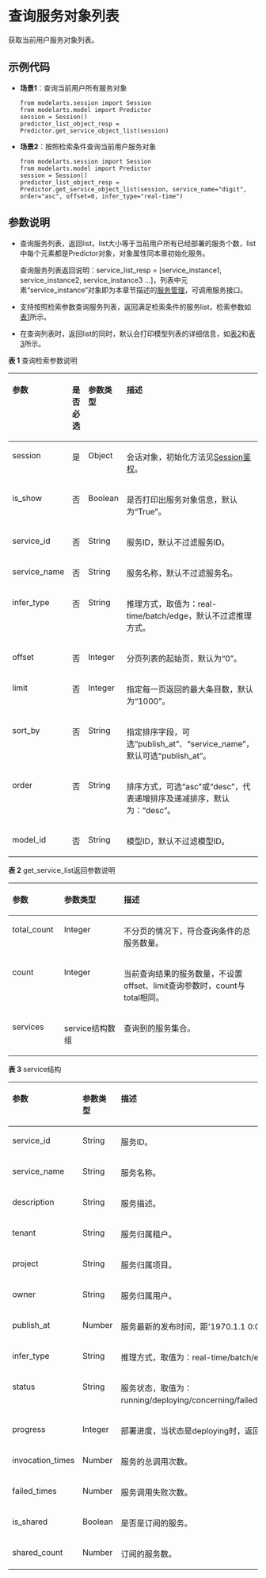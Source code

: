 # 查询服务对象列表<a name="modelarts_04_0206"></a>

获取当前用户服务对象列表。

## 示例代码<a name="zh-cn_topic_0160622886_section59151611112217"></a>

-   **场景1**：查询当前用户所有服务对象

    ```
    from modelarts.session import Session
    from modelarts.model import Predictor
    session = Session()
    predictor_list_object_resp = Predictor.get_service_object_list(session)
    ```


-   **场景2**：按照检索条件查询当前用户服务对象

    ```
    from modelarts.session import Session
    from modelarts.model import Predictor
    session = Session()
    predictor_list_object_resp = Predictor.get_service_object_list(session, service_name="digit", order="asc", offset=0, infer_type="real-time")
    ```


## 参数说明<a name="zh-cn_topic_0160622886_section13668416321"></a>

-   查询服务列表，返回list，list大小等于当前用户所有已经部署的服务个数，list中每个元素都是Predictor对象，对象属性同本章初始化服务。

    查询服务列表返回说明：service\_list\_resp = \[service\_instance1, service\_instance2, service\_instance3 ...\]，列表中元素“service\_instance“对象即为本章节描述的[服务管理](服务管理.md)，可调用服务接口。

-   支持按照检索参数查询服务列表，返回满足检索条件的服务list，检索参数如[表1](#zh-cn_topic_0160622886_table69015539276)所示。
-   在查询列表时，返回list的同时，默认会打印模型列表的详细信息，如[表2](#zh-cn_topic_0160622886_table6357123816292)和[表3](#zh-cn_topic_0160622886_table799523318302)所示。

**表 1**  查询检索参数说明

<a name="zh-cn_topic_0160622886_table69015539276"></a>
<table><thead align="left"><tr id="zh-cn_topic_0160622886_row16960533279"><th class="cellrowborder" valign="top" width="19.191919191919194%" id="mcps1.2.5.1.1"><p id="zh-cn_topic_0160622886_p89845322716"><a name="zh-cn_topic_0160622886_p89845322716"></a><a name="zh-cn_topic_0160622886_p89845322716"></a>参数</p>
</th>
<th class="cellrowborder" valign="top" width="10.727272727272727%" id="mcps1.2.5.1.2"><p id="zh-cn_topic_0160622886_p111011253152712"><a name="zh-cn_topic_0160622886_p111011253152712"></a><a name="zh-cn_topic_0160622886_p111011253152712"></a>是否必选</p>
</th>
<th class="cellrowborder" valign="top" width="15.313131313131315%" id="mcps1.2.5.1.3"><p id="zh-cn_topic_0160622886_p510415539273"><a name="zh-cn_topic_0160622886_p510415539273"></a><a name="zh-cn_topic_0160622886_p510415539273"></a>参数类型</p>
</th>
<th class="cellrowborder" valign="top" width="54.76767676767677%" id="mcps1.2.5.1.4"><p id="zh-cn_topic_0160622886_p1110665352712"><a name="zh-cn_topic_0160622886_p1110665352712"></a><a name="zh-cn_topic_0160622886_p1110665352712"></a>描述</p>
</th>
</tr>
</thead>
<tbody><tr id="row0773155072811"><td class="cellrowborder" valign="top" width="19.191919191919194%" headers="mcps1.2.5.1.1 "><p id="zh-cn_topic_0170904390_p6891421842"><a name="zh-cn_topic_0170904390_p6891421842"></a><a name="zh-cn_topic_0170904390_p6891421842"></a>session</p>
</td>
<td class="cellrowborder" valign="top" width="10.727272727272727%" headers="mcps1.2.5.1.2 "><p id="zh-cn_topic_0170904390_p68972047"><a name="zh-cn_topic_0170904390_p68972047"></a><a name="zh-cn_topic_0170904390_p68972047"></a>是</p>
</td>
<td class="cellrowborder" valign="top" width="15.313131313131315%" headers="mcps1.2.5.1.3 "><p id="zh-cn_topic_0170904390_p158912219419"><a name="zh-cn_topic_0170904390_p158912219419"></a><a name="zh-cn_topic_0170904390_p158912219419"></a>Object</p>
</td>
<td class="cellrowborder" valign="top" width="54.76767676767677%" headers="mcps1.2.5.1.4 "><p id="zh-cn_topic_0170904390_p1689152543"><a name="zh-cn_topic_0170904390_p1689152543"></a><a name="zh-cn_topic_0170904390_p1689152543"></a>会话对象，初始化方法见<a href="Session鉴权概述.md">Session鉴权</a>。</p>
</td>
</tr>
<tr id="row1469361318298"><td class="cellrowborder" valign="top" width="19.191919191919194%" headers="mcps1.2.5.1.1 "><p id="p1769320138297"><a name="p1769320138297"></a><a name="p1769320138297"></a>is_show</p>
</td>
<td class="cellrowborder" valign="top" width="10.727272727272727%" headers="mcps1.2.5.1.2 "><p id="p1969315136297"><a name="p1969315136297"></a><a name="p1969315136297"></a>否</p>
</td>
<td class="cellrowborder" valign="top" width="15.313131313131315%" headers="mcps1.2.5.1.3 "><p id="p14693113182910"><a name="p14693113182910"></a><a name="p14693113182910"></a>Boolean</p>
</td>
<td class="cellrowborder" valign="top" width="54.76767676767677%" headers="mcps1.2.5.1.4 "><p id="p1469351317291"><a name="p1469351317291"></a><a name="p1469351317291"></a>是否打印出服务对象信息，默认为<span class="parmname" id="parmname319873520509"><a name="parmname319873520509"></a><a name="parmname319873520509"></a>“True”</span>。</p>
</td>
</tr>
<tr id="zh-cn_topic_0160622886_row1510855313272"><td class="cellrowborder" valign="top" width="19.191919191919194%" headers="mcps1.2.5.1.1 "><p id="zh-cn_topic_0160622886_p610995342714"><a name="zh-cn_topic_0160622886_p610995342714"></a><a name="zh-cn_topic_0160622886_p610995342714"></a>service_id</p>
</td>
<td class="cellrowborder" valign="top" width="10.727272727272727%" headers="mcps1.2.5.1.2 "><p id="zh-cn_topic_0160622886_p14111175315272"><a name="zh-cn_topic_0160622886_p14111175315272"></a><a name="zh-cn_topic_0160622886_p14111175315272"></a>否</p>
</td>
<td class="cellrowborder" valign="top" width="15.313131313131315%" headers="mcps1.2.5.1.3 "><p id="zh-cn_topic_0160622886_p711325372710"><a name="zh-cn_topic_0160622886_p711325372710"></a><a name="zh-cn_topic_0160622886_p711325372710"></a>String</p>
</td>
<td class="cellrowborder" valign="top" width="54.76767676767677%" headers="mcps1.2.5.1.4 "><p id="zh-cn_topic_0160622886_p1832713110383"><a name="zh-cn_topic_0160622886_p1832713110383"></a><a name="zh-cn_topic_0160622886_p1832713110383"></a>服务ID，默认不过滤服务ID。</p>
</td>
</tr>
<tr id="zh-cn_topic_0160622886_row5115175362715"><td class="cellrowborder" valign="top" width="19.191919191919194%" headers="mcps1.2.5.1.1 "><p id="zh-cn_topic_0160622886_p1911645310271"><a name="zh-cn_topic_0160622886_p1911645310271"></a><a name="zh-cn_topic_0160622886_p1911645310271"></a>service_name</p>
</td>
<td class="cellrowborder" valign="top" width="10.727272727272727%" headers="mcps1.2.5.1.2 "><p id="zh-cn_topic_0160622886_p5118253122715"><a name="zh-cn_topic_0160622886_p5118253122715"></a><a name="zh-cn_topic_0160622886_p5118253122715"></a>否</p>
</td>
<td class="cellrowborder" valign="top" width="15.313131313131315%" headers="mcps1.2.5.1.3 "><p id="zh-cn_topic_0160622886_p1712055311271"><a name="zh-cn_topic_0160622886_p1712055311271"></a><a name="zh-cn_topic_0160622886_p1712055311271"></a>String</p>
</td>
<td class="cellrowborder" valign="top" width="54.76767676767677%" headers="mcps1.2.5.1.4 "><p id="zh-cn_topic_0160622886_p163071437123819"><a name="zh-cn_topic_0160622886_p163071437123819"></a><a name="zh-cn_topic_0160622886_p163071437123819"></a>服务名称，默认不过滤服务名。</p>
</td>
</tr>
<tr id="zh-cn_topic_0160622886_row1765103575518"><td class="cellrowborder" valign="top" width="19.191919191919194%" headers="mcps1.2.5.1.1 "><p id="zh-cn_topic_0160622886_p14651133515552"><a name="zh-cn_topic_0160622886_p14651133515552"></a><a name="zh-cn_topic_0160622886_p14651133515552"></a>infer_type</p>
</td>
<td class="cellrowborder" valign="top" width="10.727272727272727%" headers="mcps1.2.5.1.2 "><p id="zh-cn_topic_0160622886_p188531244195513"><a name="zh-cn_topic_0160622886_p188531244195513"></a><a name="zh-cn_topic_0160622886_p188531244195513"></a>否</p>
</td>
<td class="cellrowborder" valign="top" width="15.313131313131315%" headers="mcps1.2.5.1.3 "><p id="zh-cn_topic_0160622886_p085424415558"><a name="zh-cn_topic_0160622886_p085424415558"></a><a name="zh-cn_topic_0160622886_p085424415558"></a>String</p>
</td>
<td class="cellrowborder" valign="top" width="54.76767676767677%" headers="mcps1.2.5.1.4 "><p id="zh-cn_topic_0160622886_p1165133511558"><a name="zh-cn_topic_0160622886_p1165133511558"></a><a name="zh-cn_topic_0160622886_p1165133511558"></a>推理方式，取值为：real-time/batch/edge，默认不过滤推理方式。</p>
</td>
</tr>
<tr id="zh-cn_topic_0160622886_row18122135311273"><td class="cellrowborder" valign="top" width="19.191919191919194%" headers="mcps1.2.5.1.1 "><p id="zh-cn_topic_0160622886_p1812345310276"><a name="zh-cn_topic_0160622886_p1812345310276"></a><a name="zh-cn_topic_0160622886_p1812345310276"></a>offset</p>
</td>
<td class="cellrowborder" valign="top" width="10.727272727272727%" headers="mcps1.2.5.1.2 "><p id="zh-cn_topic_0160622886_p1512515313271"><a name="zh-cn_topic_0160622886_p1512515313271"></a><a name="zh-cn_topic_0160622886_p1512515313271"></a>否</p>
</td>
<td class="cellrowborder" valign="top" width="15.313131313131315%" headers="mcps1.2.5.1.3 "><p id="zh-cn_topic_0160622886_p312635312719"><a name="zh-cn_topic_0160622886_p312635312719"></a><a name="zh-cn_topic_0160622886_p312635312719"></a>Integer</p>
</td>
<td class="cellrowborder" valign="top" width="54.76767676767677%" headers="mcps1.2.5.1.4 "><p id="zh-cn_topic_0160622886_p8127105314274"><a name="zh-cn_topic_0160622886_p8127105314274"></a><a name="zh-cn_topic_0160622886_p8127105314274"></a>分页列表的起始页，默认为<span class="parmname" id="parmname1753474115011"><a name="parmname1753474115011"></a><a name="parmname1753474115011"></a>“0”</span>。</p>
</td>
</tr>
<tr id="zh-cn_topic_0160622886_row51281953132719"><td class="cellrowborder" valign="top" width="19.191919191919194%" headers="mcps1.2.5.1.1 "><p id="zh-cn_topic_0160622886_p91291553152710"><a name="zh-cn_topic_0160622886_p91291553152710"></a><a name="zh-cn_topic_0160622886_p91291553152710"></a>limit</p>
</td>
<td class="cellrowborder" valign="top" width="10.727272727272727%" headers="mcps1.2.5.1.2 "><p id="zh-cn_topic_0160622886_p10131165314272"><a name="zh-cn_topic_0160622886_p10131165314272"></a><a name="zh-cn_topic_0160622886_p10131165314272"></a>否</p>
</td>
<td class="cellrowborder" valign="top" width="15.313131313131315%" headers="mcps1.2.5.1.3 "><p id="zh-cn_topic_0160622886_p2132115311273"><a name="zh-cn_topic_0160622886_p2132115311273"></a><a name="zh-cn_topic_0160622886_p2132115311273"></a>Integer</p>
</td>
<td class="cellrowborder" valign="top" width="54.76767676767677%" headers="mcps1.2.5.1.4 "><p id="zh-cn_topic_0160622886_p111343535273"><a name="zh-cn_topic_0160622886_p111343535273"></a><a name="zh-cn_topic_0160622886_p111343535273"></a>指定每一页返回的最大条目数，默认为<span class="parmname" id="parmname4356194865020"><a name="parmname4356194865020"></a><a name="parmname4356194865020"></a>“1000”</span>。</p>
</td>
</tr>
<tr id="zh-cn_topic_0160622886_row1313513534279"><td class="cellrowborder" valign="top" width="19.191919191919194%" headers="mcps1.2.5.1.1 "><p id="zh-cn_topic_0160622886_p171361253162716"><a name="zh-cn_topic_0160622886_p171361253162716"></a><a name="zh-cn_topic_0160622886_p171361253162716"></a>sort_by</p>
</td>
<td class="cellrowborder" valign="top" width="10.727272727272727%" headers="mcps1.2.5.1.2 "><p id="zh-cn_topic_0160622886_p31373533275"><a name="zh-cn_topic_0160622886_p31373533275"></a><a name="zh-cn_topic_0160622886_p31373533275"></a>否</p>
</td>
<td class="cellrowborder" valign="top" width="15.313131313131315%" headers="mcps1.2.5.1.3 "><p id="zh-cn_topic_0160622886_p5139253132720"><a name="zh-cn_topic_0160622886_p5139253132720"></a><a name="zh-cn_topic_0160622886_p5139253132720"></a>String</p>
</td>
<td class="cellrowborder" valign="top" width="54.76767676767677%" headers="mcps1.2.5.1.4 "><p id="zh-cn_topic_0160622886_p191411253172715"><a name="zh-cn_topic_0160622886_p191411253172715"></a><a name="zh-cn_topic_0160622886_p191411253172715"></a>指定排序字段，可选<span class="parmvalue" id="parmvalue3103751205012"><a name="parmvalue3103751205012"></a><a name="parmvalue3103751205012"></a>“publish_at”</span>、<span class="parmvalue" id="parmvalue6669145413501"><a name="parmvalue6669145413501"></a><a name="parmvalue6669145413501"></a>“service_name”</span>，默认可选<span class="parmname" id="parmname98941657195014"><a name="parmname98941657195014"></a><a name="parmname98941657195014"></a>“publish_at”</span>。</p>
</td>
</tr>
<tr id="zh-cn_topic_0160622886_row314245382718"><td class="cellrowborder" valign="top" width="19.191919191919194%" headers="mcps1.2.5.1.1 "><p id="zh-cn_topic_0160622886_p14143175322718"><a name="zh-cn_topic_0160622886_p14143175322718"></a><a name="zh-cn_topic_0160622886_p14143175322718"></a>order</p>
</td>
<td class="cellrowborder" valign="top" width="10.727272727272727%" headers="mcps1.2.5.1.2 "><p id="zh-cn_topic_0160622886_p191454531271"><a name="zh-cn_topic_0160622886_p191454531271"></a><a name="zh-cn_topic_0160622886_p191454531271"></a>否</p>
</td>
<td class="cellrowborder" valign="top" width="15.313131313131315%" headers="mcps1.2.5.1.3 "><p id="zh-cn_topic_0160622886_p1614635342710"><a name="zh-cn_topic_0160622886_p1614635342710"></a><a name="zh-cn_topic_0160622886_p1614635342710"></a>String</p>
</td>
<td class="cellrowborder" valign="top" width="54.76767676767677%" headers="mcps1.2.5.1.4 "><p id="zh-cn_topic_0160622886_p8147653202718"><a name="zh-cn_topic_0160622886_p8147653202718"></a><a name="zh-cn_topic_0160622886_p8147653202718"></a>排序方式，可选<span class="parmvalue" id="parmvalue388714410518"><a name="parmvalue388714410518"></a><a name="parmvalue388714410518"></a>“asc”</span>或<span class="parmvalue" id="parmvalue97904805110"><a name="parmvalue97904805110"></a><a name="parmvalue97904805110"></a>“desc”</span>，代表递增排序及递减排序，默认为：<span class="parmname" id="parmname17581311105112"><a name="parmname17581311105112"></a><a name="parmname17581311105112"></a>“desc”</span>。</p>
</td>
</tr>
<tr id="zh-cn_topic_0160622886_row12331113119116"><td class="cellrowborder" valign="top" width="19.191919191919194%" headers="mcps1.2.5.1.1 "><p id="zh-cn_topic_0160622886_p33315311015"><a name="zh-cn_topic_0160622886_p33315311015"></a><a name="zh-cn_topic_0160622886_p33315311015"></a>model_id</p>
</td>
<td class="cellrowborder" valign="top" width="10.727272727272727%" headers="mcps1.2.5.1.2 "><p id="zh-cn_topic_0160622886_p637814462112"><a name="zh-cn_topic_0160622886_p637814462112"></a><a name="zh-cn_topic_0160622886_p637814462112"></a>否</p>
</td>
<td class="cellrowborder" valign="top" width="15.313131313131315%" headers="mcps1.2.5.1.3 "><p id="zh-cn_topic_0160622886_p133811346111"><a name="zh-cn_topic_0160622886_p133811346111"></a><a name="zh-cn_topic_0160622886_p133811346111"></a>String</p>
</td>
<td class="cellrowborder" valign="top" width="54.76767676767677%" headers="mcps1.2.5.1.4 "><p id="zh-cn_topic_0160622886_p1433112310118"><a name="zh-cn_topic_0160622886_p1433112310118"></a><a name="zh-cn_topic_0160622886_p1433112310118"></a>模型ID，默认不过滤模型ID。</p>
</td>
</tr>
</tbody>
</table>

**表 2**  get\_service\_list返回参数说明

<a name="zh-cn_topic_0160622886_table6357123816292"></a>
<table><thead align="left"><tr id="zh-cn_topic_0160622886_row9361138192911"><th class="cellrowborder" valign="top" width="20.792079207920793%" id="mcps1.2.4.1.1"><p id="zh-cn_topic_0160622886_p183631138192910"><a name="zh-cn_topic_0160622886_p183631138192910"></a><a name="zh-cn_topic_0160622886_p183631138192910"></a>参数</p>
</th>
<th class="cellrowborder" valign="top" width="23.9009900990099%" id="mcps1.2.4.1.2"><p id="zh-cn_topic_0160622886_p15365173842910"><a name="zh-cn_topic_0160622886_p15365173842910"></a><a name="zh-cn_topic_0160622886_p15365173842910"></a>参数类型</p>
</th>
<th class="cellrowborder" valign="top" width="55.3069306930693%" id="mcps1.2.4.1.3"><p id="zh-cn_topic_0160622886_p9367438192915"><a name="zh-cn_topic_0160622886_p9367438192915"></a><a name="zh-cn_topic_0160622886_p9367438192915"></a>描述</p>
</th>
</tr>
</thead>
<tbody><tr id="zh-cn_topic_0160622886_row119011911171714"><td class="cellrowborder" valign="top" width="20.792079207920793%" headers="mcps1.2.4.1.1 "><p id="zh-cn_topic_0160622886_p490216113179"><a name="zh-cn_topic_0160622886_p490216113179"></a><a name="zh-cn_topic_0160622886_p490216113179"></a>total_count</p>
</td>
<td class="cellrowborder" valign="top" width="23.9009900990099%" headers="mcps1.2.4.1.2 "><p id="zh-cn_topic_0160622886_p2903181116174"><a name="zh-cn_topic_0160622886_p2903181116174"></a><a name="zh-cn_topic_0160622886_p2903181116174"></a>Integer</p>
</td>
<td class="cellrowborder" valign="top" width="55.3069306930693%" headers="mcps1.2.4.1.3 "><p id="zh-cn_topic_0160622886_p690311111177"><a name="zh-cn_topic_0160622886_p690311111177"></a><a name="zh-cn_topic_0160622886_p690311111177"></a>不分页的情况下，符合查询条件的总服务数量。</p>
</td>
</tr>
<tr id="zh-cn_topic_0160622886_row1536823882914"><td class="cellrowborder" valign="top" width="20.792079207920793%" headers="mcps1.2.4.1.1 "><p id="zh-cn_topic_0160622886_p113708381292"><a name="zh-cn_topic_0160622886_p113708381292"></a><a name="zh-cn_topic_0160622886_p113708381292"></a>count</p>
</td>
<td class="cellrowborder" valign="top" width="23.9009900990099%" headers="mcps1.2.4.1.2 "><p id="zh-cn_topic_0160622886_p73725382290"><a name="zh-cn_topic_0160622886_p73725382290"></a><a name="zh-cn_topic_0160622886_p73725382290"></a>Integer</p>
</td>
<td class="cellrowborder" valign="top" width="55.3069306930693%" headers="mcps1.2.4.1.3 "><p id="zh-cn_topic_0160622886_p14373153822911"><a name="zh-cn_topic_0160622886_p14373153822911"></a><a name="zh-cn_topic_0160622886_p14373153822911"></a>当前查询结果的服务数量，不设置offset、limit查询参数时，count与total相同。</p>
</td>
</tr>
<tr id="zh-cn_topic_0160622886_row3374538142919"><td class="cellrowborder" valign="top" width="20.792079207920793%" headers="mcps1.2.4.1.1 "><p id="zh-cn_topic_0160622886_p12376143842913"><a name="zh-cn_topic_0160622886_p12376143842913"></a><a name="zh-cn_topic_0160622886_p12376143842913"></a>services</p>
</td>
<td class="cellrowborder" valign="top" width="23.9009900990099%" headers="mcps1.2.4.1.2 "><p id="zh-cn_topic_0160622886_p2377138182914"><a name="zh-cn_topic_0160622886_p2377138182914"></a><a name="zh-cn_topic_0160622886_p2377138182914"></a>service结构数组</p>
</td>
<td class="cellrowborder" valign="top" width="55.3069306930693%" headers="mcps1.2.4.1.3 "><p id="zh-cn_topic_0160622886_p7379113852914"><a name="zh-cn_topic_0160622886_p7379113852914"></a><a name="zh-cn_topic_0160622886_p7379113852914"></a>查询到的服务集合。</p>
</td>
</tr>
</tbody>
</table>

**表 3**  service结构

<a name="zh-cn_topic_0160622886_table799523318302"></a>
<table><thead align="left"><tr id="zh-cn_topic_0160622886_row10999113315306"><th class="cellrowborder" valign="top" width="21%" id="mcps1.2.4.1.1"><p id="zh-cn_topic_0160622886_p141143403019"><a name="zh-cn_topic_0160622886_p141143403019"></a><a name="zh-cn_topic_0160622886_p141143403019"></a>参数</p>
</th>
<th class="cellrowborder" valign="top" width="26%" id="mcps1.2.4.1.2"><p id="zh-cn_topic_0160622886_p1313420307"><a name="zh-cn_topic_0160622886_p1313420307"></a><a name="zh-cn_topic_0160622886_p1313420307"></a>参数类型</p>
</th>
<th class="cellrowborder" valign="top" width="53%" id="mcps1.2.4.1.3"><p id="zh-cn_topic_0160622886_p15443453011"><a name="zh-cn_topic_0160622886_p15443453011"></a><a name="zh-cn_topic_0160622886_p15443453011"></a>描述</p>
</th>
</tr>
</thead>
<tbody><tr id="zh-cn_topic_0160622886_row1065343304"><td class="cellrowborder" valign="top" width="21%" headers="mcps1.2.4.1.1 "><p id="zh-cn_topic_0160622886_p11893417303"><a name="zh-cn_topic_0160622886_p11893417303"></a><a name="zh-cn_topic_0160622886_p11893417303"></a>service_id</p>
</td>
<td class="cellrowborder" valign="top" width="26%" headers="mcps1.2.4.1.2 "><p id="zh-cn_topic_0160622886_p9933412301"><a name="zh-cn_topic_0160622886_p9933412301"></a><a name="zh-cn_topic_0160622886_p9933412301"></a>String</p>
</td>
<td class="cellrowborder" valign="top" width="53%" headers="mcps1.2.4.1.3 "><p id="zh-cn_topic_0160622886_p01163493013"><a name="zh-cn_topic_0160622886_p01163493013"></a><a name="zh-cn_topic_0160622886_p01163493013"></a>服务ID。</p>
</td>
</tr>
<tr id="zh-cn_topic_0160622886_row1212103453019"><td class="cellrowborder" valign="top" width="21%" headers="mcps1.2.4.1.1 "><p id="zh-cn_topic_0160622886_p31319346300"><a name="zh-cn_topic_0160622886_p31319346300"></a><a name="zh-cn_topic_0160622886_p31319346300"></a>service_name</p>
</td>
<td class="cellrowborder" valign="top" width="26%" headers="mcps1.2.4.1.2 "><p id="zh-cn_topic_0160622886_p3159347304"><a name="zh-cn_topic_0160622886_p3159347304"></a><a name="zh-cn_topic_0160622886_p3159347304"></a>String</p>
</td>
<td class="cellrowborder" valign="top" width="53%" headers="mcps1.2.4.1.3 "><p id="zh-cn_topic_0160622886_p317634173019"><a name="zh-cn_topic_0160622886_p317634173019"></a><a name="zh-cn_topic_0160622886_p317634173019"></a>服务名称。</p>
</td>
</tr>
<tr id="zh-cn_topic_0160622886_row7185345303"><td class="cellrowborder" valign="top" width="21%" headers="mcps1.2.4.1.1 "><p id="zh-cn_topic_0160622886_p92043418309"><a name="zh-cn_topic_0160622886_p92043418309"></a><a name="zh-cn_topic_0160622886_p92043418309"></a>description</p>
</td>
<td class="cellrowborder" valign="top" width="26%" headers="mcps1.2.4.1.2 "><p id="zh-cn_topic_0160622886_p1622193473017"><a name="zh-cn_topic_0160622886_p1622193473017"></a><a name="zh-cn_topic_0160622886_p1622193473017"></a>String</p>
</td>
<td class="cellrowborder" valign="top" width="53%" headers="mcps1.2.4.1.3 "><p id="zh-cn_topic_0160622886_p1898511418412"><a name="zh-cn_topic_0160622886_p1898511418412"></a><a name="zh-cn_topic_0160622886_p1898511418412"></a>服务描述。</p>
</td>
</tr>
<tr id="zh-cn_topic_0160622886_row127134153016"><td class="cellrowborder" valign="top" width="21%" headers="mcps1.2.4.1.1 "><p id="zh-cn_topic_0160622886_p929103420305"><a name="zh-cn_topic_0160622886_p929103420305"></a><a name="zh-cn_topic_0160622886_p929103420305"></a>tenant</p>
</td>
<td class="cellrowborder" valign="top" width="26%" headers="mcps1.2.4.1.2 "><p id="zh-cn_topic_0160622886_p1332193410301"><a name="zh-cn_topic_0160622886_p1332193410301"></a><a name="zh-cn_topic_0160622886_p1332193410301"></a>String</p>
</td>
<td class="cellrowborder" valign="top" width="53%" headers="mcps1.2.4.1.3 "><p id="zh-cn_topic_0160622886_p183333416309"><a name="zh-cn_topic_0160622886_p183333416309"></a><a name="zh-cn_topic_0160622886_p183333416309"></a>服务归属租户。</p>
</td>
</tr>
<tr id="zh-cn_topic_0160622886_row173553433011"><td class="cellrowborder" valign="top" width="21%" headers="mcps1.2.4.1.1 "><p id="zh-cn_topic_0160622886_p113610342306"><a name="zh-cn_topic_0160622886_p113610342306"></a><a name="zh-cn_topic_0160622886_p113610342306"></a>project</p>
</td>
<td class="cellrowborder" valign="top" width="26%" headers="mcps1.2.4.1.2 "><p id="zh-cn_topic_0160622886_p19381034203011"><a name="zh-cn_topic_0160622886_p19381034203011"></a><a name="zh-cn_topic_0160622886_p19381034203011"></a>String</p>
</td>
<td class="cellrowborder" valign="top" width="53%" headers="mcps1.2.4.1.3 "><p id="zh-cn_topic_0160622886_p4401334103010"><a name="zh-cn_topic_0160622886_p4401334103010"></a><a name="zh-cn_topic_0160622886_p4401334103010"></a>服务归属项目。</p>
</td>
</tr>
<tr id="zh-cn_topic_0160622886_row6411334143012"><td class="cellrowborder" valign="top" width="21%" headers="mcps1.2.4.1.1 "><p id="zh-cn_topic_0160622886_p143134103012"><a name="zh-cn_topic_0160622886_p143134103012"></a><a name="zh-cn_topic_0160622886_p143134103012"></a>owner</p>
</td>
<td class="cellrowborder" valign="top" width="26%" headers="mcps1.2.4.1.2 "><p id="zh-cn_topic_0160622886_p1044133418301"><a name="zh-cn_topic_0160622886_p1044133418301"></a><a name="zh-cn_topic_0160622886_p1044133418301"></a>String</p>
</td>
<td class="cellrowborder" valign="top" width="53%" headers="mcps1.2.4.1.3 "><p id="zh-cn_topic_0160622886_p14461345308"><a name="zh-cn_topic_0160622886_p14461345308"></a><a name="zh-cn_topic_0160622886_p14461345308"></a>服务归属用户。</p>
</td>
</tr>
<tr id="zh-cn_topic_0160622886_row1747113417309"><td class="cellrowborder" valign="top" width="21%" headers="mcps1.2.4.1.1 "><p id="zh-cn_topic_0160622886_p154933411302"><a name="zh-cn_topic_0160622886_p154933411302"></a><a name="zh-cn_topic_0160622886_p154933411302"></a>publish_at</p>
</td>
<td class="cellrowborder" valign="top" width="26%" headers="mcps1.2.4.1.2 "><p id="zh-cn_topic_0160622886_p155123413011"><a name="zh-cn_topic_0160622886_p155123413011"></a><a name="zh-cn_topic_0160622886_p155123413011"></a>Number</p>
</td>
<td class="cellrowborder" valign="top" width="53%" headers="mcps1.2.4.1.3 "><p id="zh-cn_topic_0160622886_p453163416307"><a name="zh-cn_topic_0160622886_p453163416307"></a><a name="zh-cn_topic_0160622886_p453163416307"></a>服务最新的发布时间，距'1970.1.1 0:0:0 UTC'的毫秒数。</p>
</td>
</tr>
<tr id="zh-cn_topic_0160622886_row105417343301"><td class="cellrowborder" valign="top" width="21%" headers="mcps1.2.4.1.1 "><p id="zh-cn_topic_0160622886_p35716341303"><a name="zh-cn_topic_0160622886_p35716341303"></a><a name="zh-cn_topic_0160622886_p35716341303"></a>infer_type</p>
</td>
<td class="cellrowborder" valign="top" width="26%" headers="mcps1.2.4.1.2 "><p id="zh-cn_topic_0160622886_p145919342302"><a name="zh-cn_topic_0160622886_p145919342302"></a><a name="zh-cn_topic_0160622886_p145919342302"></a>String</p>
</td>
<td class="cellrowborder" valign="top" width="53%" headers="mcps1.2.4.1.3 "><p id="zh-cn_topic_0160622886_p560163483014"><a name="zh-cn_topic_0160622886_p560163483014"></a><a name="zh-cn_topic_0160622886_p560163483014"></a>推理方式，取值为：real-time/batch/edge。</p>
</td>
</tr>
<tr id="zh-cn_topic_0160622886_row146113419309"><td class="cellrowborder" valign="top" width="21%" headers="mcps1.2.4.1.1 "><p id="zh-cn_topic_0160622886_p66319342305"><a name="zh-cn_topic_0160622886_p66319342305"></a><a name="zh-cn_topic_0160622886_p66319342305"></a>status</p>
</td>
<td class="cellrowborder" valign="top" width="26%" headers="mcps1.2.4.1.2 "><p id="zh-cn_topic_0160622886_p365173413015"><a name="zh-cn_topic_0160622886_p365173413015"></a><a name="zh-cn_topic_0160622886_p365173413015"></a>String</p>
</td>
<td class="cellrowborder" valign="top" width="53%" headers="mcps1.2.4.1.3 "><p id="zh-cn_topic_0160622886_p104081145133310"><a name="zh-cn_topic_0160622886_p104081145133310"></a><a name="zh-cn_topic_0160622886_p104081145133310"></a>服务状态，取值为：running/deploying/concerning/failed/stopped/finished。</p>
</td>
</tr>
<tr id="zh-cn_topic_0160622886_row1276682552017"><td class="cellrowborder" valign="top" width="21%" headers="mcps1.2.4.1.1 "><p id="zh-cn_topic_0160622886_p107661425112015"><a name="zh-cn_topic_0160622886_p107661425112015"></a><a name="zh-cn_topic_0160622886_p107661425112015"></a>progress</p>
</td>
<td class="cellrowborder" valign="top" width="26%" headers="mcps1.2.4.1.2 "><p id="zh-cn_topic_0160622886_p876612522014"><a name="zh-cn_topic_0160622886_p876612522014"></a><a name="zh-cn_topic_0160622886_p876612522014"></a>Integer</p>
</td>
<td class="cellrowborder" valign="top" width="53%" headers="mcps1.2.4.1.3 "><p id="zh-cn_topic_0160622886_p15766182572019"><a name="zh-cn_topic_0160622886_p15766182572019"></a><a name="zh-cn_topic_0160622886_p15766182572019"></a>部署进度，当状态是deploying时，返回。</p>
</td>
</tr>
<tr id="zh-cn_topic_0160622886_row156723473019"><td class="cellrowborder" valign="top" width="21%" headers="mcps1.2.4.1.1 "><p id="zh-cn_topic_0160622886_p18698348300"><a name="zh-cn_topic_0160622886_p18698348300"></a><a name="zh-cn_topic_0160622886_p18698348300"></a>invocation_times</p>
</td>
<td class="cellrowborder" valign="top" width="26%" headers="mcps1.2.4.1.2 "><p id="zh-cn_topic_0160622886_p571113413013"><a name="zh-cn_topic_0160622886_p571113413013"></a><a name="zh-cn_topic_0160622886_p571113413013"></a>Number</p>
</td>
<td class="cellrowborder" valign="top" width="53%" headers="mcps1.2.4.1.3 "><p id="zh-cn_topic_0160622886_p137273483019"><a name="zh-cn_topic_0160622886_p137273483019"></a><a name="zh-cn_topic_0160622886_p137273483019"></a>服务的总调用次数。</p>
</td>
</tr>
<tr id="zh-cn_topic_0160622886_row67313345304"><td class="cellrowborder" valign="top" width="21%" headers="mcps1.2.4.1.1 "><p id="zh-cn_topic_0160622886_p8758347302"><a name="zh-cn_topic_0160622886_p8758347302"></a><a name="zh-cn_topic_0160622886_p8758347302"></a>failed_times</p>
</td>
<td class="cellrowborder" valign="top" width="26%" headers="mcps1.2.4.1.2 "><p id="zh-cn_topic_0160622886_p16773346305"><a name="zh-cn_topic_0160622886_p16773346305"></a><a name="zh-cn_topic_0160622886_p16773346305"></a>Number</p>
</td>
<td class="cellrowborder" valign="top" width="53%" headers="mcps1.2.4.1.3 "><p id="zh-cn_topic_0160622886_p12801034203020"><a name="zh-cn_topic_0160622886_p12801034203020"></a><a name="zh-cn_topic_0160622886_p12801034203020"></a>服务调用失败次数。</p>
</td>
</tr>
<tr id="zh-cn_topic_0160622886_row17881135018201"><td class="cellrowborder" valign="top" width="21%" headers="mcps1.2.4.1.1 "><p id="zh-cn_topic_0160622886_p1888165042014"><a name="zh-cn_topic_0160622886_p1888165042014"></a><a name="zh-cn_topic_0160622886_p1888165042014"></a>is_shared</p>
</td>
<td class="cellrowborder" valign="top" width="26%" headers="mcps1.2.4.1.2 "><p id="zh-cn_topic_0160622886_p10881205011204"><a name="zh-cn_topic_0160622886_p10881205011204"></a><a name="zh-cn_topic_0160622886_p10881205011204"></a>Boolean</p>
</td>
<td class="cellrowborder" valign="top" width="53%" headers="mcps1.2.4.1.3 "><p id="zh-cn_topic_0160622886_p1743291472112"><a name="zh-cn_topic_0160622886_p1743291472112"></a><a name="zh-cn_topic_0160622886_p1743291472112"></a>是否是订阅的服务。</p>
</td>
</tr>
<tr id="zh-cn_topic_0160622886_row3827135472019"><td class="cellrowborder" valign="top" width="21%" headers="mcps1.2.4.1.1 "><p id="zh-cn_topic_0160622886_p282710543205"><a name="zh-cn_topic_0160622886_p282710543205"></a><a name="zh-cn_topic_0160622886_p282710543205"></a>shared_count</p>
</td>
<td class="cellrowborder" valign="top" width="26%" headers="mcps1.2.4.1.2 "><p id="zh-cn_topic_0160622886_p7827105416208"><a name="zh-cn_topic_0160622886_p7827105416208"></a><a name="zh-cn_topic_0160622886_p7827105416208"></a>Number</p>
</td>
<td class="cellrowborder" valign="top" width="53%" headers="mcps1.2.4.1.3 "><p id="zh-cn_topic_0160622886_p882795422014"><a name="zh-cn_topic_0160622886_p882795422014"></a><a name="zh-cn_topic_0160622886_p882795422014"></a>订阅的服务数。</p>
</td>
</tr>
</tbody>
</table>

